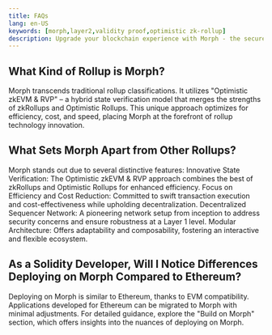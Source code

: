 ```yaml
---
title: FAQs
lang: en-US
keywords: [morph,layer2,validity proof,optimistic zk-rollup]
description: Upgrade your blockchain experience with Morph - the secure decentralized, cost0efficient, and high-performing optimistic zk-rollup solution. Try it now!
---
```


## What Kind of Rollup is Morph?

Morph transcends traditional rollup classifications. It utilizes "Optimistic zkEVM & RVP" – a hybrid state verification model that merges the strengths of zkRollups and Optimistic Rollups. This unique approach optimizes for efficiency, cost, and speed, placing Morph at the forefront of rollup technology innovation.

## What Sets Morph Apart from Other Rollups?

Morph stands out due to several distinctive features:
Innovative State Verification: The Optimistic zkEVM & RVP approach combines the best of zkRollups and Optimistic Rollups for enhanced efficiency.
Focus on Efficiency and Cost Reduction: Committed to swift transaction execution and cost-effectiveness while upholding decentralization.
Decentralized Sequencer Network: A pioneering network setup from inception to address security concerns and ensure robustness at a Layer 1 level.
Modular Architecture: Offers adaptability and composability, fostering an interactive and flexible ecosystem.

## As a Solidity Developer, Will I Notice Differences Deploying on Morph Compared to Ethereum?

Deploying on Morph is similar to Ethereum, thanks to EVM compatibility. Applications developed for Ethereum can be migrated to Morph with minimal adjustments. For detailed guidance, explore the "Build on Morph" section, which offers insights into the nuances of deploying on Morph.
